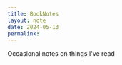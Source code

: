 ```yaml
---
title: BookNotes
layout: note
date: 2024-05-13
permalink:
---
```


Occasional notes on things I've read